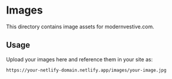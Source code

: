 # Images

This directory contains image assets for modernvestive.com.

## Usage

Upload your images here and reference them in your site as:
```
https://your-netlify-domain.netlify.app/images/your-image.jpg
```

